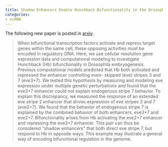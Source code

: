 ```yaml
---
title: Shadow Enhancers Enable Hunchback Bifunctionality in the Drosophila Embryo
categories:
- ncRNA
---
```

The following new paper is posted in
[arxiv](http://biorxiv.org/content/early/2014/08/13/007922).
<!--more-->

> When bifunctional transcription factors activate and repress target genes
within the same cell, these opposing activities must be encoded in regulatory
DNA. Here, we use cellular resolution gene expression data and computational
modeling to investigate Hunchback (Hb) bifunctionality in Drosophila
embryogenesis. Previous computational models predicted that Hb both activated
and repressed the enhancer controlling even- skipped (eve) stripes 3 and 7
(eve3+7). We tested this hypothesis by measuring and modeling eve expression
under multiple genetic perturbations and found that the eve3+7 enhancer could
not explain endogenous stripe 7 behavior. To explain this discrepancy, we
measured the response of an extended eve stripe 2 enhancer that drives
expression of eve stripes 2 and 7 (eve2+7). We found that the behavior of
endogenous stripe 7 is explained by the combined behavior of both enhancers,
eve3+7 and eve2+7. Bifunctionality arises from Hb activating the eve2+7
enhancer and repressing the eve3+7 enhancer. This pair can thus be considered
"shadow enhancers" that both direct eve stripe 7, but respond to Hb in
opposite ways. This example may illustrate a general way of encoding
bifunctional regulation in the genome.

